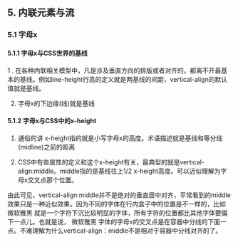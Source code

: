 ## 5. 内联元素与流

### 5.1 字母x

#### 5.1.1 字母x与CSS世界的基线

1 . 在各种内联相关模型中，凡是涉及垂直方向的排版或者对齐的，都离不开最基本的基线。例如line-height行高的定义就是两基线的间距，vertical-align的默认值就是基线。

2. 字母x的下边缘(线)就是基线

#### 5.1.2 字母x与CSS中的x-height

1. 通俗的讲 x-height指的就是小写字母x的高度。术语描述就是基线和等分线(midline)之前的距离

2. CSS中有些属性的定义和这个x-height有关，最典型的就是vertical-align:middle。middle指的是基线往上1/2 x-height高度。可以近似理解为字母x交叉点那个位置。

  由此可见，vertical-align:middle并不是绝对的垂直居中对齐，平常看到的middle效果只是一种近似效果。因为不同的字体在行内盒子中的位置是不一样的，比如 微软雅黑 就是一个字符下沉比较明显的字体，所有字符的位置都比其他字体要偏下一点儿。也就是说， 微软雅黑 字体的字母x的交叉点是在容器中分线的下面一点。不难理解为什么vertical-align：middle不是相对于容器中分线对齐的了。
